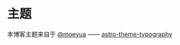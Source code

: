 # 主题

本博客主题来自于 [@moeyua](https://github.com/moeyua) —— [astro-theme-typography](https://github.com/moeyua/astro-theme-typography)
